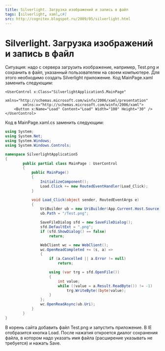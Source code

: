```yaml
---
title: Silverlight. Загрузка изображений и запись в файл
tags: [silverlight, xaml,c#]
src: http://cognitex.blogspot.ru/2009/05/silverlight.html
---
```

# Silverlight. Загрузка изображений и запись в файл
Ситуация: надо c сервера загрузить изображение, например, Test.png и сохранить в файл, указанный пользователем на своем компьютере. 
Для этого необходимо создать Silverlight приложение. Код MainPage.xaml заменить следующим:
```xaml
<UserControl x:Class="SilverlightApplication5.MainPage"
    	xmlns="http://schemas.microsoft.com/winfx/2006/xaml/presentation"
    	xmlns:x="http://schemas.microsoft.com/winfx/2006/xaml">
  	<Button x:Name="Load" Content="Load" Width="100" Height="30" />
</UserControl>
```
Код в MainPage.xaml.cs заменить следующим:
```c#
using System;
using System.Net;
using System.Windows;
using System.Windows.Controls;

namespace SilverlightApplication5
{
    	public partial class MainPage : UserControl
    	{
        	public MainPage()
        	{
            	InitializeComponent();
            	Load.Click += new RoutedEventHandler(Load_Click);
        	}

        	void Load_Click(object sender, RoutedEventArgs e)
        	{
            	UriBuilder ub = new UriBuilder(App.Current.Host.Source);
            	ub.Path = "/Test.png";

            	SaveFileDialog sfd = new SaveFileDialog();
            	sfd.DefaultExt = ".png";
            	if (sfd.ShowDialog() == false)
                	return;

            	WebClient wc = new WebClient();
            	wc.OpenReadCompleted += (s, a) =>
            	{
                	if (a.Cancelled || a.Error != null)
                    	return;

                	using (var trg = sfd.OpenFile())
                	{
                    	int value;
                    	while ((value = a.Result.ReadByte()) != -1)
                        	trg.WriteByte((byte)value);
                	}
            	};
            	wc.OpenReadAsync(ub.Uri);
        	}
    	}
}
```
В корень сайта добавить файл Test.png и запустить приложение.
В IE отобразится кнопка Load. После нажатия откроется диалог сохранения файла, в котором надо указать имя файла (расширение указывать не требуется) и нажать Save.
